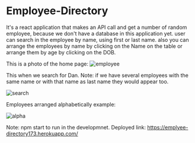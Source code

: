 # Employee-Directory



It's a react application that makes an API call and get a number of random employee,
because we don't have a database in this application yet.
user can search in the employee by name, using first or last name.
also you can arrange the employees by name by clicking on the Name on the table or arrange them  by  age by clicking on the DOB.

This is a photo of the home page:
![employee](https://user-images.githubusercontent.com/55872249/78516222-31408f80-77fc-11ea-91f1-e922ec152d71.png)

This when we search for Dan.
Note: if we have several employees with the same name or with that name as last name they would appear too.

![search](https://user-images.githubusercontent.com/55872249/78516226-343b8000-77fc-11ea-8d1e-7f124eb702c2.png)

Employees arranged alphabetically example:

![alpha](https://user-images.githubusercontent.com/55872249/78516232-369dda00-77fc-11ea-959d-7d938d41b188.png)


Note: npm start to run in the developmnet.
Deployed link: https://emplyee-directory173.herokuapp.com/
